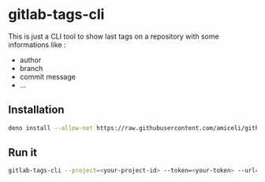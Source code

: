 # gitlab-tags-cli

This is just a CLI tool to show last tags on a repository with some informations like : 
- author
- branch
- commit message
- ...

## Installation

~~~bash
deno install --allow-net https://raw.githubusercontent.com/amiceli/github-tags-cli/master/mod.ts
~~~

## Run it

~~~bash
gitlab-tags-cli --project=<your-project-id> --token=<your-token> --url=<your-gitlab-url> --limit=<limit:optionnal>
~~~
